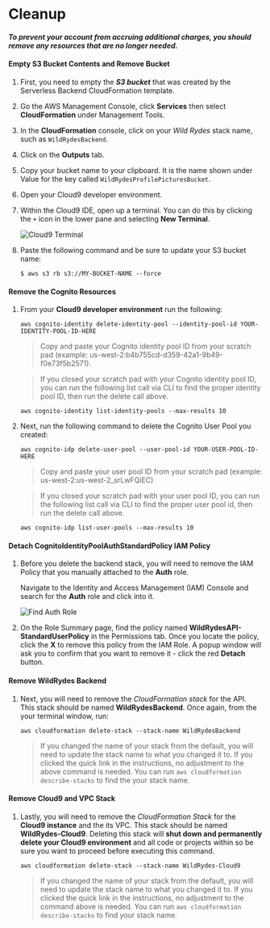 # Cleanup

#### *To prevent your account from accruing additional charges, you should remove any resources that are no longer needed.*

#### Empty S3 Bucket Contents and Remove Bucket

1. First, you need to empty the ***S3 bucket*** that was created by the Serverless Backend CloudFormation template.
2. Go the AWS Management Console, click **Services** then select **CloudFormation** under Management Tools.
3. In the **CloudFormation** console, click on your *Wild Rydes* stack name, such as `WildRydesBackend`.
4. Click on the **Outputs** tab.
5. Copy your bucket name to your clipboard. It is the name shown under Value for the key called `WildRydesProfilePicturesBucket`.
6. Open your Cloud9 developer environment.
7. Within the Cloud9 IDE, open up a terminal. You can do this by clicking the `+` icon in the lower pane and selecting **New Terminal**.

	![Cloud9 Terminal](../images/cloud9-new-terminal.png)

8. Paste the following command and be sure to update your S3 bucket name:
	```
	$ aws s3 rb s3://MY-BUCKET-NAME --force 
	```

#### Remove the Cognito Resources

1. From your **Cloud9 developer environment** run the following:
	
	```
	aws cognito-identity delete-identity-pool --identity-pool-id YOUR-IDENTITY-POOL-ID-HERE
	```
	> Copy and paste your Cognito identity pool ID from your scratch pad (example: us-west-2:b4b755cd-d359-42a1-9b49-f0e73f5b2571).

	> If you closed your scratch pad with your Cognito identity pool ID, you can run the following list call via CLI to find the proper identity pool ID, then run the delete call above.
	
	```
	aws cognito-identity list-identity-pools --max-results 10
	```

2. Next, run the following command to delete the Cognito User Pool you created:

	```
	aws cognito-idp delete-user-pool --user-pool-id YOUR-USER-POOL-ID-HERE
	```
	
	> Copy and paste your user pool ID from your scratch pad (example: us-west-2:us-west-2_srLwFQiEC)
	
	> If you closed your scratch pad with your user pool ID, you can run the following list call via CLI to find the proper user pool id, then run the delete call above.

	```
	aws cognito-idp list-user-pools --max-results 10
	```
	
#### Detach CognitoIdentityPoolAuthStandardPolicy IAM Policy

1. Before you delete the backend stack, you will need to remove the IAM Policy that you manually attached to the **Auth** role.

	Navigate to the Identity and Access Management (IAM) Console and search for the **Auth** role and click into it.

	![Find Auth Role](../images/iam-cleanup-findAuthRole.png)
	
2. On the Role Summary page, find the policy named **WildRydesAPI-StandardUserPolicy** in the Permissions tab. Once you locate the policy, click the **X** to remove this policy from the IAM Role. A popup window will ask you to confirm that you want to remove it - click the red **Detach** button.

#### Remove WildRydes Backend

1. Next, you will need to remove the *CloudFormation stack* for the API. This stack should be named **WildRydesBackend**. Once again, from the your terminal window, run:

	```
	aws cloudformation delete-stack --stack-name WildRydesBackend
	```
	> If you changed the name of your stack from the default, you will need to update the stack name to what you changed it to.  If you clicked the quick link in the instructions, no adjustment to the above command is needed. You can run `aws cloudformation describe-stacks` to find the your stack name.

#### Remove Cloud9 and VPC Stack

1. Lastly, you will need to remove the *CloudFormation Stack* for the **Cloud9 instance** and the its VPC. This stack should be named **WildRydes-Cloud9**. Deleting this stack will **shut down and permanently delete your Cloud9 environment** and all code or projects within so be sure you want to proceed before executing this command.

	```
	aws cloudformation delete-stack --stack-name WildRydes-Cloud9
	```
	
	
	> If you changed the name of your stack from the default, you will need to update the stack name to what you changed it to.  If you clicked the quick link in the instructions, no adjustment to the command above is needed.  You can run `aws cloudformation describe-stacks` to find your stack name.
